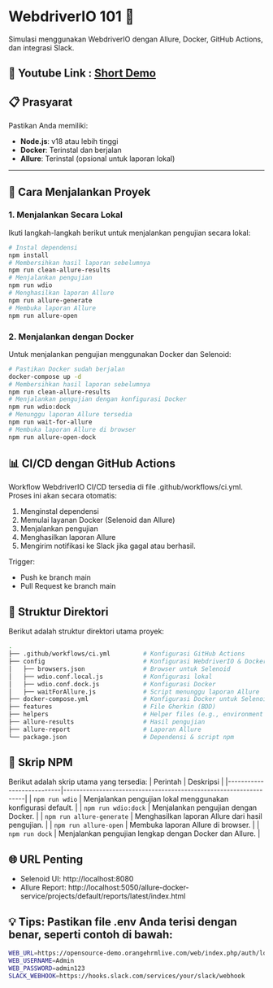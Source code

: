 # WebdriverIO 101 🚀  
Simulasi menggunakan WebdriverIO dengan Allure, Docker, GitHub Actions, dan integrasi Slack.
## 🚀 Youtube Link : [Short Demo](https://youtu.be/96q6sg6UcNY)

## 📋 Prasyarat
Pastikan Anda memiliki:
- **Node.js**: v18 atau lebih tinggi
- **Docker**: Terinstal dan berjalan
- **Allure**: Terinstal (opsional untuk laporan lokal)
---
## 🚀 Cara Menjalankan Proyek
### 1. **Menjalankan Secara Lokal**
Ikuti langkah-langkah berikut untuk menjalankan pengujian secara lokal:
```bash
# Instal dependensi
npm install
# Membersihkan hasil laporan sebelumnya
npm run clean-allure-results
# Menjalankan pengujian
npm run wdio
# Menghasilkan laporan Allure
npm run allure-generate
# Membuka laporan Allure
npm run allure-open
```
### 2. **Menjalankan dengan Docker**
Untuk menjalankan pengujian menggunakan Docker dan Selenoid:
```bash
# Pastikan Docker sudah berjalan
docker-compose up -d
# Membersihkan hasil laporan sebelumnya
npm run clean-allure-results
# Menjalankan pengujian dengan konfigurasi Docker
npm run wdio:dock
# Menunggu laporan Allure tersedia
npm run wait-for-allure
# Membuka laporan Allure di browser
npm run allure-open-dock
```

## 📊 CI/CD dengan GitHub Actions

Workflow WebdriverIO CI/CD tersedia di file .github/workflows/ci.yml. Proses ini akan secara otomatis:

1. Menginstal dependensi
2. Memulai layanan Docker (Selenoid dan Allure)
3. Menjalankan pengujian
4. Menghasilkan laporan Allure
5. Mengirim notifikasi ke Slack jika gagal atau berhasil.

Trigger:
- Push ke branch main
- Pull Request ke branch main

## 📂 Struktur Direktori
Berikut adalah struktur direktori utama proyek:
```bash
.
├── .github/workflows/ci.yml         # Konfigurasi GitHub Actions
├── config                           # Konfigurasi WebdriverIO & Docker
│   ├── browsers.json                # Browser untuk Selenoid
│   ├── wdio.conf.local.js           # Konfigurasi lokal
│   ├── wdio.conf.dock.js            # Konfigurasi Docker
│   ├── waitForAllure.js             # Script menunggu laporan Allure
├── docker-compose.yml               # Konfigurasi Docker untuk Selenoid dan Allure
├── features                         # File Gherkin (BDD)
├── helpers                          # Helper files (e.g., environment variables)
├── allure-results                   # Hasil pengujian
├── allure-report                    # Laporan Allure
└── package.json                     # Dependensi & script npm
```

## 🧰 Skrip NPM
Berikut adalah skrip utama yang tersedia:
| Perintah                  | Deskripsi                                                        |
|---------------------------|------------------------------------------------------------------|
| `npm run wdio`            | Menjalankan pengujian lokal menggunakan konfigurasi default.    |
| `npm run wdio:dock`       | Menjalankan pengujian dengan Docker.                            |
| `npm run allure-generate` | Menghasilkan laporan Allure dari hasil pengujian.              |
| `npm run allure-open`     | Membuka laporan Allure di browser.                              |
| `npm run dock`            | Menjalankan pengujian lengkap dengan Docker dan Allure.         |

## 🌐 URL Penting
- Selenoid UI: http://localhost:8080
- Allure Report: http://localhost:5050/allure-docker-service/projects/default/reports/latest/index.html

## 💡 Tips: Pastikan file .env Anda terisi dengan benar, seperti contoh di bawah:
```bash
WEB_URL=https://opensource-demo.orangehrmlive.com/web/index.php/auth/login
WEB_USERNAME=Admin
WEB_PASSWORD=admin123
SLACK_WEBHOOK=https://hooks.slack.com/services/your/slack/webhook
```
